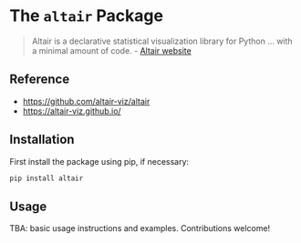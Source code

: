 # The `altair` Package

> Altair is a declarative statistical visualization library for Python ... with a minimal amount of code. - [Altair website](https://altair-viz.github.io/)

## Reference

  + https://github.com/altair-viz/altair
  + https://altair-viz.github.io/

## Installation

First install the package using pip, if necessary:

```sh
pip install altair
```

## Usage

TBA: basic usage instructions and examples. Contributions welcome!
